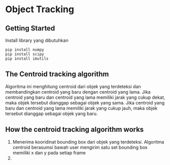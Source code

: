 # Object Tracking

## Getting Started

Install library yang dibutuhkan

```
pip install numpy
pip install scipy
pip install imutils
```

## The Centroid tracking algorithm

Algoritma ini menghitung centroid dari objek yang terdeteksi dan membandingkan centroid yang baru dengan centroid yang lama. Jika centroid yang baru dan centroid yang lama memiliki jarak yang cukup dekat, maka objek tersebut dianggap sebagai objek yang sama. Jika centroid yang baru dan centroid yang lama memiliki jarak yang cukup jauh, maka objek tersebut dianggap sebagai objek yang baru.

## How the centroid tracking algorithm works

1. Menerima kooridinat bounding box dari objek yang terdeteksi.
   Algoritma centroid berasumsi bawah user mengirim satu set bounding box memiliki x dan y pada setiap frame
2.
